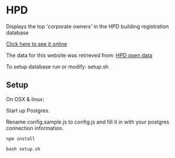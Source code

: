 # HPD 

Displays the top 'corporate owners' in the HPD building registration database

[Click here to see it online](https://hpd-elephantbird.rhcloud.com/)

The data for this website was retrieved from: [HPD open data](http://www1.nyc.gov/site/hpd/about/open-data.page)

To setup database run or modify: setup.sh

## Setup

On OSX & linux:

Start up Postgres.

Rename config.sample.js to config.js and fill it in with your postgres connection information. 

```
npm install

bash setup.sh
```





